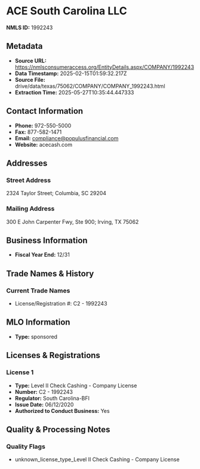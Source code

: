 # ACE South Carolina LLC

**NMLS ID:** 1992243

## Metadata
- **Source URL:** https://nmlsconsumeraccess.org/EntityDetails.aspx/COMPANY/1992243
- **Data Timestamp:** 2025-02-15T01:59:32.217Z
- **Source File:** drive/data/texas/75062/COMPANY/COMPANY_1992243.html
- **Extraction Time:** 2025-05-27T10:35:44.447333

## Contact Information
- **Phone:** 972-550-5000
- **Fax:** 877-582-1471
- **Email:** compliance@populusfinancial.com
- **Website:** acecash.com

## Addresses
### Street Address
2324 Taylor Street; Columbia, SC 29204

### Mailing Address
300 E John Carpenter Fwy, Ste 900; Irving, TX 75062

## Business Information
- **Fiscal Year End:** 12/31

## Trade Names & History
### Current Trade Names
- License/Registration #: C2 - 1992243

## MLO Information
- **Type:** sponsored

## Licenses & Registrations

### License 1
- **Type:** Level II Check Cashing - Company License
- **Number:** C2 - 1992243
- **Regulator:** South Carolina-BFI
- **Issue Date:** 06/12/2020
- **Authorized to Conduct Business:** Yes

## Quality & Processing Notes
### Quality Flags
- unknown_license_type_Level II Check Cashing - Company License
